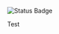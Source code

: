 ![Status Badge](https://github.com/shumphrey/test-actions/actions/workflows/vader.yml/badge.svg)

Test
